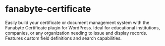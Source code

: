 # fanabyte-certificate
Easily build your certificate or document management system with the Fanabyte Certificate plugin for WordPress. Ideal for educational institutions, companies, or any organization needing to issue and display records. Features custom field definitions and search capabilities.
